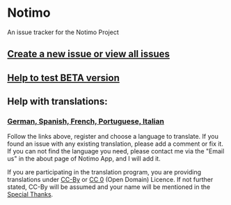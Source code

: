 # Notimo

An issue tracker for the Notimo Project

## [Create a new issue or view all issues][1]

## [Help to test BETA version][2]

## Help with translations:

### [German, Spanish, French, Portuguese, Italian][3]

Follow the links above, register and choose a language to translate. If you found an issue with any existing translation, please add a comment or fix it. If you can not find the language you need, please contact me via the "Email us" in the about page of Notimo App, and I will add it.

If you are participating in the translation program, you are providing translations under [CC-By][4] or [CC 0][5] (Open Domain) Licence. If not further stated, CC-By will be assumed and your name will be mentioned in the [Special Thanks][6].

[1]: https://github.com/ncleaner/notimo-community/issues
[2]: https://play.google.com/apps/testing/co.easy4u.notimo
[3]: https://poeditor.com/join/project/xxxxx
[4]: https://creativecommons.org/licenses/by/4.0/
[5]: https://creativecommons.org/publicdomain/zero/1.0/
[6]: https://github.com/ncleaner/notimo-community/blob/master/special.thanks.md

